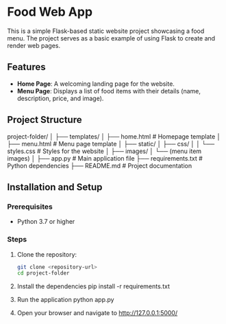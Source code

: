 # Food Web App

This is a simple Flask-based static website project showcasing a food menu. The project serves as a basic example of using Flask to create and render web pages.

## Features
- **Home Page**: A welcoming landing page for the website.
- **Menu Page**: Displays a list of food items with their details (name, description, price, and image).

## Project Structure
project-folder/ │ ├── templates/ │ ├── home.html # Homepage template │ ├── menu.html # Menu page template │ ├── static/ │ ├── css/ │ │ └── styles.css # Styles for the website │ ├── images/ │ └── (menu item images) │ ├── app.py # Main application file ├── requirements.txt # Python dependencies ├── README.md # Project documentation


## Installation and Setup

### Prerequisites
- Python 3.7 or higher

### Steps
1. Clone the repository:
   ```bash
   git clone <repository-url>
   cd project-folder

2. Install the dependencies
pip install -r requirements.txt

3. Run the application
python app.py

4. Open your browser and navigate to
http://127.0.0.1:5000/
